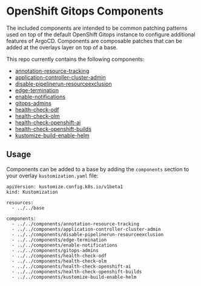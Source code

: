 # OpenShift Gitops Components

The included components are intended to be common patching patterns used on top of the default OpenShift Gitops instance to configure additional features of ArgoCD.  Components are composable patches that can be added at the overlays layer on top of a base.

This repo currently contains the following components:

* [annotation-resource-tracking](annotation-resource-tracking)
* [application-controller-cluster-admin](application-controller-cluster-admin)
* [disable-pipelinerun-resourceexclusion](disable-pipelinerun-resourceexclusion)
* [edge-termination](edge-termination)
* [enable-notifications](enable-notifications)
* [gitops-admins](gitops-admins)
* [health-check-odf](health-check-odf)
* [health-check-olm](health-check-olm)
* [health-check-openshift-ai](health-check-openshift-ai)
* [health-check-openshift-builds](health-check-openshift-builds)
* [kustomize-build-enable-helm](kustomize-build-enable-helm)

## Usage

Components can be added to a base by adding the `components` section to your overlay `kustomization.yaml` file:

```
apiVersion: kustomize.config.k8s.io/v1beta1
kind: Kustomization

resources:
  - ../../base

components:
  - ../../components/annotation-resource-tracking
  - ../../components/application-controller-cluster-admin
  - ../../components/disable-pipelinerun-resourceexclusion
  - ../../components/edge-termination
  - ../../components/enable-notifications
  - ../../components/gitops-admins
  - ../../components/health-check-odf
  - ../../components/health-check-olm
  - ../../components/health-check-openshift-ai
  - ../../components/health-check-openshift-builds
  - ../../components/kustomize-build-enable-helm
```
